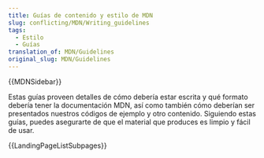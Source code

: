 ```yaml
---
title: Guías de contenido y estilo de MDN
slug: conflicting/MDN/Writing_guidelines
tags:
  - Estilo
  - Guías
translation_of: MDN/Guidelines
original_slug: MDN/Guidelines
---
```

{{MDNSidebar}}

Estas guías proveen detalles de cómo debería estar escrita y qué formato debería tener la documentación MDN, así como también cómo deberían ser presentados nuestros códigos de ejemplo y otro contenido. Siguiendo estas guías, puedes asegurarte de que el material que produces es limpio y fácil de usar.

{{LandingPageListSubpages}}
